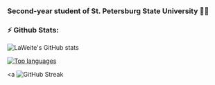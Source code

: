 ### Second-year student of St. Petersburg State University 👨‍💻

### ⚡ Github Stats:
![LaWeite's GitHub stats](https://github-readme-stats.vercel.app/api?username=LaWeite&show_icons=true&theme=dark)

[![Top languages](https://github-readme-stats.vercel.app/api/top-langs/?username=LaWeite&langs_count=5&theme=dark)]()

<a <img src="https://streak-stats.demolab.com?user=LaWeite&theme=dark" alt="GitHub Streak" /></a>

<!--
**LaWeite/LaWeite** is a ✨ _special_ ✨ repository because its `README.md` (this file) appears on your GitHub profile.

Here are some ideas to get you started:

- 🔭 I’m currently working on ...
- 🌱 I’m currently learning ...
- 👯 I’m looking to collaborate on ...
- 🤔 I’m looking for help with ...
- 💬 Ask me about ...
- 📫 How to reach me: ...
- 😄 Pronouns: ...
- ⚡ Fun fact: ...
-->
